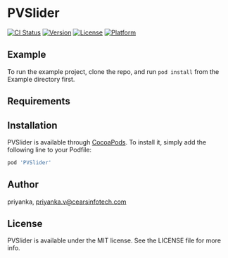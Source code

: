 # PVSlider

[![CI Status](https://img.shields.io/travis/priyanka/PVSlider.svg?style=flat)](https://travis-ci.org/priyanka/PVSlider)
[![Version](https://img.shields.io/cocoapods/v/PVSlider.svg?style=flat)](https://cocoapods.org/pods/PVSlider)
[![License](https://img.shields.io/cocoapods/l/PVSlider.svg?style=flat)](https://cocoapods.org/pods/PVSlider)
[![Platform](https://img.shields.io/cocoapods/p/PVSlider.svg?style=flat)](https://cocoapods.org/pods/PVSlider)

## Example

To run the example project, clone the repo, and run `pod install` from the Example directory first.

## Requirements

## Installation

PVSlider is available through [CocoaPods](https://cocoapods.org). To install
it, simply add the following line to your Podfile:

```ruby
pod 'PVSlider'
```

## Author

priyanka, priyanka.v@cearsinfotech.com

## License

PVSlider is available under the MIT license. See the LICENSE file for more info.
